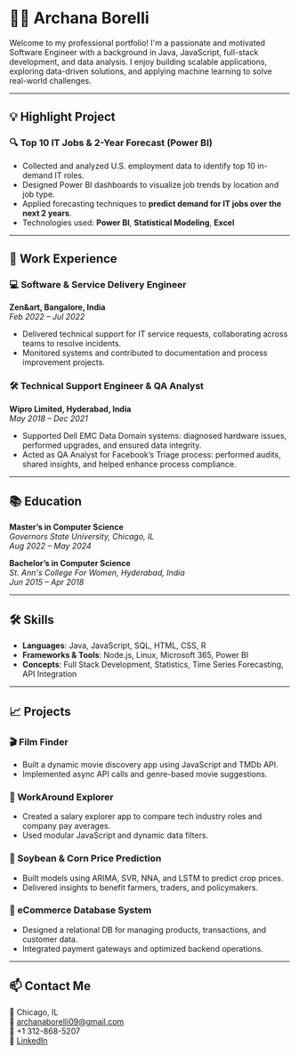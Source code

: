# 👩‍💻 Archana Borelli

Welcome to my professional portfolio! I'm a passionate and motivated Software Engineer with a background in Java, JavaScript, full-stack development, and data analysis. I enjoy building scalable applications, exploring data-driven solutions, and applying machine learning to solve real-world challenges.

---

## 💡 Highlight Project

### 🔍 Top 10 IT Jobs & 2-Year Forecast (Power BI)
- Collected and analyzed U.S. employment data to identify top 10 in-demand IT roles.
- Designed Power BI dashboards to visualize job trends by location and job type.
- Applied forecasting techniques to **predict demand for IT jobs over the next 2 years**.
- Technologies used: **Power BI**, **Statistical Modeling**, **Excel**

---

## 💼 Work Experience

### 💻 Software & Service Delivery Engineer  
**Zen&art, Bangalore, India**  
*Feb 2022 – Jul 2022*  
- Delivered technical support for IT service requests, collaborating across teams to resolve incidents.
- Monitored systems and contributed to documentation and process improvement projects.

### 🛠 Technical Support Engineer & QA Analyst  
**Wipro Limited, Hyderabad, India**  
*May 2018 – Dec 2021*  
- Supported Dell EMC Data Domain systems: diagnosed hardware issues, performed upgrades, and ensured data integrity.
- Acted as QA Analyst for Facebook’s Triage process: performed audits, shared insights, and helped enhance process compliance.

---

## 📚 Education

**Master’s in Computer Science**  
*Governors State University, Chicago, IL*  
*Aug 2022 – May 2024*

**Bachelor’s in Computer Science**  
*St. Ann's College For Women, Hyderabad, India*  
*Jun 2015 – Apr 2018*

---

## 🛠 Skills

- **Languages**: Java, JavaScript, SQL, HTML, CSS, R
- **Frameworks & Tools**: Node.js, Linux, Microsoft 365, Power BI
- **Concepts**: Full Stack Development, Statistics, Time Series Forecasting, API Integration

---

## 📈 Projects

### 🎬 Film Finder
- Built a dynamic movie discovery app using JavaScript and TMDb API.
- Implemented async API calls and genre-based movie suggestions.

### 💼 WorkAround Explorer
- Created a salary explorer app to compare tech industry roles and company pay averages.
- Used modular JavaScript and dynamic data filters.

### 🌾 Soybean & Corn Price Prediction
- Built models using ARIMA, SVR, NNA, and LSTM to predict crop prices.
- Delivered insights to benefit farmers, traders, and policymakers.

### 🛒 eCommerce Database System
- Designed a relational DB for managing products, transactions, and customer data.
- Integrated payment gateways and optimized backend operations.

---

## 📫 Contact Me

📍 Chicago, IL  
📧 [archanaborelli09@gmail.com](mailto:archanaborelli09@gmail.com)  
📱 +1 312-868-5207  
🔗 [LinkedIn](https://linkedin.com/in/archana-borelli-67a993248)
